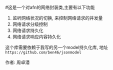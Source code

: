 #这是一个对afn的网络封装类,主要有以下功能
1. 监听网络状况的切换, 来控制网络请求的并发量
2. 网络请求分级控制
3. 网络请求持久化
4. 网络请求响应内容持久化

这个库需要依赖于我写的另一个model持久化库, 地址`https://github.com/ben46/jsonmodel`

作者: 周卓潜
